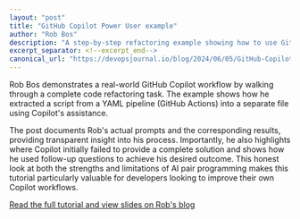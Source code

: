 ```yaml
---
layout: "post"
title: "GitHub Copilot Power User example"
author: "Rob Bos"
description: "A step-by-step refactoring example showing how to use GitHub Copilot effectively."
excerpt_separator: <!--excerpt_end-->
canonical_url: "https://devopsjournal.io/blog/2024/06/05/GitHub-Copilot-Power-User"
---
```


Rob Bos demonstrates a real-world GitHub Copilot workflow by walking through a complete code refactoring task. The example shows how he extracted a script from a YAML pipeline (GitHub Actions) into a separate file using Copilot's assistance.<!--excerpt_end-->

The post documents Rob's actual prompts and the corresponding results, providing transparent insight into his process. Importantly, he also highlights where Copilot initially failed to provide a complete solution and shows how he used follow-up questions to achieve his desired outcome. This honest look at both the strengths and limitations of AI pair programming makes this tutorial particularly valuable for developers looking to improve their own Copilot workflows.

[Read the full tutorial and view slides on Rob's blog](https://devopsjournal.io/blog/2024/06/05/GitHub-Copilot-Power-User)
